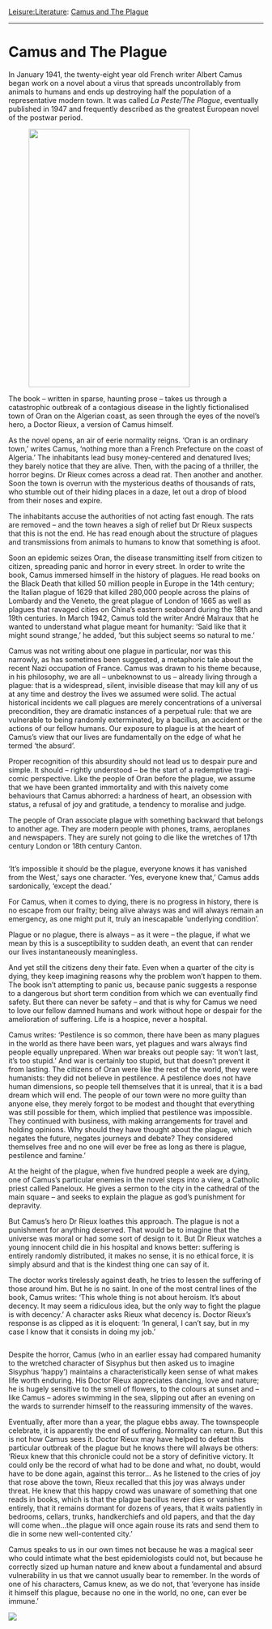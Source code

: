 [Leisure:](https://www.theschooloflife.com/thebookoflife/category/leisure/)[Literature](https://www.theschooloflife.com/thebookoflife/category/leisure/literature/): [Camus and The Plague](https://www.theschooloflife.com/thebookoflife/camus-and-the-plague/)

* * *

# Camus and The Plague

In January 1941, the twenty-eight year old French writer Albert Camus began work on a novel about a virus that spreads uncontrollably from animals to humans and ends up destroying half the population of a representative modern town. It was called _La Peste/The Plague_, eventually published in 1947 and frequently described as the greatest European novel of the postwar period.

<figure class="aligncenter is-resized"><img src="https://www.theschooloflife.com/thebookoflife/wp-content/uploads/2020/03/674px-La_Peste_book_cover-639x1024.jpg" alt="" class="wp-image-24179" width="318" height="510" srcset="https://www.theschooloflife.com/thebookoflife/wp-content/uploads/2020/03/674px-La_Peste_book_cover-639x1024.jpg 639w, https://www.theschooloflife.com/thebookoflife/wp-content/uploads/2020/03/674px-La_Peste_book_cover-187x300.jpg 187w, https://www.theschooloflife.com/thebookoflife/wp-content/uploads/2020/03/674px-La_Peste_book_cover.jpg 674w" sizes="(max-width: 318px) 100vw, 318px"></figure>

The book – written in sparse, haunting prose – takes us through a catastrophic outbreak of a contagious disease in the lightly fictionalised town of Oran on the Algerian coast, as seen through the eyes of the novel’s hero, a Doctor Rieux, a version of Camus himself.&nbsp;

As the novel opens, an air of eerie normality reigns. ‘Oran is an ordinary town,’ writes Camus, ‘nothing more than a French Prefecture on the coast of Algeria.’ The inhabitants lead busy money-centered and denatured lives; they barely notice that they are alive. Then, with the pacing of a thriller, the horror begins. Dr Rieux comes across a dead rat. Then another and another. Soon the town is overrun with the mysterious deaths of thousands of rats, who stumble out of their hiding places in a daze, let out a drop of blood from their noses and expire.&nbsp;

The inhabitants accuse the authorities of not acting fast enough. The rats are removed – and the town heaves a sigh of relief but Dr Rieux suspects that this is not the end. He has read enough about the structure of plagues and transmissions from animals to humans to know that something is afoot.&nbsp;

Soon an epidemic seizes Oran, the disease transmitting itself from citizen to citizen, spreading panic and horror in every street. In order to write the book, Camus immersed himself in the history of plagues. He read books on the Black Death that killed 50 million people in Europe in the 14th century; the Italian plague of 1629 that killed 280,000 people across the plains of Lombardy and the Veneto, the great plague of London of 1665 as well as plagues that ravaged cities on China’s eastern seaboard during the 18th and 19th centuries. In March 1942, Camus told the writer André Malraux that he wanted to understand what plague meant for humanity: ‘Said like that it might sound strange,’ he added, ‘but this subject seems so natural to me.’

Camus was not writing about one plague in particular, nor was this narrowly, as has sometimes been suggested, a metaphoric tale about the recent Nazi occupation of France. Camus was drawn to his theme because, in his philosophy, we are all – unbeknownst to us – already living through a plague: that is a widespread, silent, invisible disease that may kill any of us at any time and destroy the lives we assumed were solid. The actual historical incidents we call plagues are merely concentrations of a universal precondition, they are dramatic instances of a perpetual rule: that we are vulnerable to being randomly exterminated, by a bacillus, an accident or the actions of our fellow humans. Our exposure to plague is at the heart of Camus’s view that our lives are fundamentally on the edge of what he termed ‘the absurd’.

Proper recognition of this absurdity should not lead us to despair pure and simple. It should – rightly understood – be the start of a redemptive tragi-comic perspective. Like the people of Oran before the plague, we assume that we have been granted immortality and with this naivety come behaviours that Camus abhorred: a hardness of heart, an obsession with status, a refusal of joy and gratitude, a tendency to moralise and judge.&nbsp;

The people of Oran associate plague with something backward that belongs to another age. They are modern people with phones, trams, aeroplanes and newspapers. They are surely not going to die like the wretches of 17th century London or 18th century Canton.&nbsp;&nbsp;

<figure class="wp-block-image"><img src="https://www.theschooloflife.com/thebookoflife/wp-content/uploads/2020/03/Doutielt3.jpg" alt="" class="wp-image-24180" srcset="https://www.theschooloflife.com/thebookoflife/wp-content/uploads/2020/03/Doutielt3.jpg 801w, https://www.theschooloflife.com/thebookoflife/wp-content/uploads/2020/03/Doutielt3-300x181.jpg 300w, https://www.theschooloflife.com/thebookoflife/wp-content/uploads/2020/03/Doutielt3-768x462.jpg 768w" sizes="(max-width: 801px) 100vw, 801px"></figure>

‘It’s impossible it should be the plague, everyone knows it has vanished from the West,’ says one character. ‘Yes, everyone knew that,’ Camus adds sardonically, ‘except the dead.’&nbsp;

For Camus, when it comes to dying, there is no progress in history, there is no escape from our frailty; being alive always was and will always remain an emergency, as one might put it, truly an inescapable ‘underlying condition’.

Plague or no plague, there is always – as it were – the plague, if what we mean by this is a susceptibility to sudden death, an event that can render our lives instantaneously meaningless.&nbsp;

And yet still the citizens deny their fate. Even when a quarter of the city is dying, they keep imagining reasons why the problem won’t happen to them. The book isn’t attempting to panic us, because panic suggests a response to a dangerous but short term condition from which we can eventually find safety. But there can never be safety – and that is why for Camus we need to love our fellow damned humans and work without hope or despair for the amelioration of suffering. Life is a hospice, never a hospital.

Camus writes: ‘Pestilence is so common, there have been as many plagues in the world as there have been wars, yet plagues and wars always find people equally unprepared. When war breaks out people say: ‘It won’t last, it’s too stupid.’ And war is certainly too stupid, but that doesn’t prevent it from lasting. The citizens of Oran were like the rest of the world, they were humanists: they did not believe in pestilence. A pestilence does not have human dimensions, so people tell themselves that it is unreal, that it is a bad dream which will end. The people of our town were no more guilty than anyone else, they merely forgot to be modest and thought that everything was still possible for them, which implied that pestilence was impossible. They continued with business, with making arrangements for travel and holding opinions. Why should they have thought about the plague, which negates the future, negates journeys and debate? They considered themselves free and no one will ever be free as long as there is plague, pestilence and famine.’

At the height of the plague, when five hundred people a week are dying, one of Camus’s particular enemies in the novel steps into a view, a Catholic priest called Paneloux. He gives a sermon to the city in the cathedral of the main square – and seeks to explain the plague as god’s punishment for depravity.&nbsp;

But Camus’s hero Dr Rieux loathes this approach. The plague is not a punishment for anything deserved. That would be to imagine that the universe was moral or had some sort of design to it. But Dr Rieux watches a young innocent child die in his hospital and knows better: suffering is entirely randomly distributed, it makes no sense, it is no ethical force, it is simply absurd and that is the kindest thing one can say of it.

The doctor works tirelessly against death, he tries to lessen the suffering of those around him. But he is no saint. In one of the most central lines of the book, Camus writes: ‘This whole thing is not about heroism. It’s about decency. It may seem a ridiculous idea, but the only way to fight the plague is with decency.’ A character asks Rieux what decency is. Doctor Rieux’s response is as clipped as it is eloquent: ‘In general, I can’t say, but in my case I know that it consists in doing my job.’

<figure class="aligncenter"><img src="https://www.theschooloflife.com/thebookoflife/wp-content/uploads/2020/03/640px-09-5036-043_influenza_7839561772.jpg" alt="" class="wp-image-24183" srcset="https://www.theschooloflife.com/thebookoflife/wp-content/uploads/2020/03/640px-09-5036-043_influenza_7839561772.jpg 640w, https://www.theschooloflife.com/thebookoflife/wp-content/uploads/2020/03/640px-09-5036-043_influenza_7839561772-300x213.jpg 300w" sizes="(max-width: 640px) 100vw, 640px"></figure>

Despite the horror, Camus (who in an earlier essay had compared humanity to the wretched character of Sisyphus but then asked us to imagine Sisyphus ‘happy’) maintains a characteristically keen sense of what makes life worth enduring. His Doctor Rieux appreciates dancing, love and nature; he is hugely sensitive to the smell of flowers, to the colours at sunset and – like Camus – adores swimming in the sea, slipping out after an evening on the wards to surrender himself to the reassuring immensity of the waves.

Eventually, after more than a year, the plague ebbs away. The townspeople celebrate, it is apparently the end of suffering. Normality can return. But this is not how Camus sees it. Doctor Rieux may have helped to defeat this particular outbreak of the plague but he knows there will always be others: ‘Rieux knew that this chronicle could not be a story of definitive victory. It could only be the record of what had to be done and what, no doubt, would have to be done again, against this terror… As he listened to the cries of joy that rose above the town, Rieux recalled that this joy was always under threat. He knew that this happy crowd was unaware of something that one reads in books, which is that the plague bacillus never dies or vanishes entirely, that it remains dormant for dozens of years, that it waits patiently in bedrooms, cellars, trunks, handkerchiefs and old papers, and that the day will come when…the plague will once again rouse its rats and send them to die in some new well-contented city.’

Camus speaks to us in our own times not because he was a magical seer who could intimate what the best epidemiologists could not, but because he correctly sized up human nature and knew about a fundamental and absurd vulnerability in us that we cannot usually bear to remember. In the words of one of his characters, Camus knew, as we do not, that ‘everyone has inside it himself this plague, because no one in the world, no one, can ever be immune.’

[![](https://img.youtube.com/vi/vSYPwX4NPg4/0.jpg)](https://www.youtube.com/embed/vSYPwX4NPg4 '')
  
